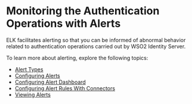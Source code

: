 # Monitoring the Authentication Operations with Alerts

ELK facilitates alerting so that you can be informed of abnormal
behavior related to authentication operations carried out by WSO2 Identity Server.

To learn more about alerting, explore the following topics:

- [Alert Types](../../learn/elk-alert-types)
- [Configuring Alerts](../../learn/elk-configuring-alerts)
- [Configuring Alert Dashboard](../../learn/elk-configuring-alert-dashboard)
- [Configuring Alert Rules With Connectors](../../learn/elk-configuring-alert-connectors)
- [Viewing Alerts](../../learn/elk-viewing-alerts)